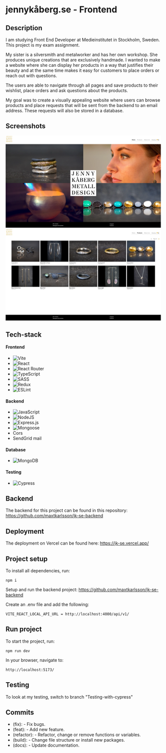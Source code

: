 # jennykåberg.se - Frontend

## Description

I am studying Front End Developer at Medieinstitutet in Stockholm, Sweden. This project is my exam assignment.

My sister is a silversmith and metalworker and has her own workshop. She produces unique creations that are exclusively handmade. I wanted to make a website where she can display her products in a way that justifies their beauty and at the same time makes it easy for customers to place orders or reach out with questions.

The users are able to navigate through all pages and save products to their wishlist, place orders and ask questions about the products.

My goal was to create a visually appealing website where users can browse products and place requests that will be sent from the backend to an email address. These requests will also be stored in a database.

## Screenshots

![Home](https://raw.githubusercontent.com/maxtkarlsson/jk-se/main/public/screenshots/Home.webp)
![Products](https://raw.githubusercontent.com/maxtkarlsson/jk-se/main/public/screenshots/Products.webp)

## Tech-stack

#### Frontend

- ![Vite](https://img.shields.io/badge/vite-%23646CFF.svg?style=for-the-badge&logo=vite&logoColor=white)
- ![React](https://img.shields.io/badge/react-%2320232a.svg?style=for-the-badge&logo=react&logoColor=%2361DAFB)
- ![React Router](https://img.shields.io/badge/React_Router-CA4245?style=for-the-badge&logo=react-router&logoColor=white)
- ![TypeScript](https://img.shields.io/badge/typescript-%23007ACC.svg?style=for-the-badge&logo=typescript&logoColor=white)
- ![SASS](https://img.shields.io/badge/SASS-hotpink.svg?style=for-the-badge&logo=SASS&logoColor=white)
- ![Redux](https://img.shields.io/badge/redux-%23593d88.svg?style=for-the-badge&logo=redux&logoColor=white)
- ![ESLint](https://img.shields.io/badge/ESLint-4B3263?style=for-the-badge&logo=eslint&logoColor=white)

#### Backend

- ![JavaScript](https://img.shields.io/badge/javascript-%23323330.svg?style=for-the-badge&logo=javascript&logoColor=%23F7DF1E)
- ![NodeJS](https://img.shields.io/badge/node.js-6DA55F?style=for-the-badge&logo=node.js&logoColor=white)
- ![Express.js](https://img.shields.io/badge/express.js-%23404d59.svg?style=for-the-badge&logo=express&logoColor=%2361DAFB)
- ![Mongoose](https://img.shields.io/badge/Mongoose-880000.svg?style=for-the-badge&logo=Mongoose&logoColor=white)
- Cors
- SendGrid mail

#### Database

- ![MongoDB](https://img.shields.io/badge/MongoDB-%234ea94b.svg?style=for-the-badge&logo=mongodb&logoColor=white)

#### Testing

- ![Cypress](https://img.shields.io/badge/Cypress-69D3A7.svg?style=for-the-badge&logo=Cypress&logoColor=white)

## Backend

The backend for this project can be found in this repository:
https://github.com/maxtkarlsson/jk-se-backend

## Deployment

The deployment on Vercel can be found here:
https://jk-se.vercel.app/

## Project setup

To install all dependencies, run:

```
npm i
```

Setup and run the backend project:
https://github.com/maxtkarlsson/jk-se-backend

Create an .env file and add the following:

```
VITE_REACT_LOCAL_API_URL = http://localhost:4000/api/v1/
```

## Run project

To start the project, run:

```
npm run dev
```

In your browser, navigate to:

```
http://localhost:5173/
```

## Testing

To look at my testing, switch to branch "Testing-with-cypress"

## Commits

- (fix): - Fix bugs.
- (feat): - Add new feature.
- (refactor): - Refactor, change or remove functions or variables.
- (build): - Change file structure or install new packages.
- (docs): - Update documentation.
